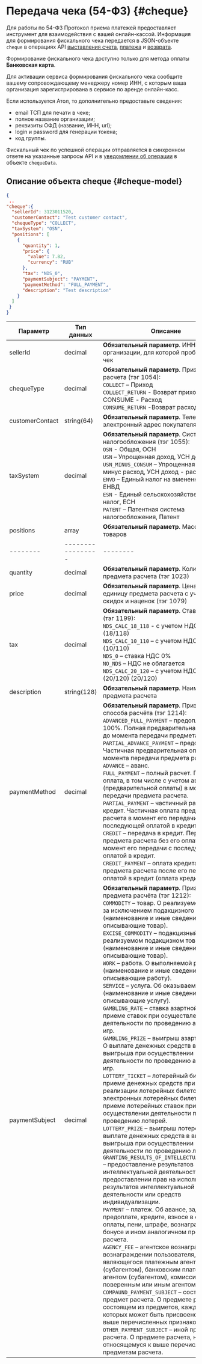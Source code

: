 # Передача чека (54-ФЗ) {#cheque}

Для работы по 54-ФЗ Протокол приема платежей предоставляет инструмент для взаимодействия с вашей онлайн-кассой. Информация для формирования фискального чека передается в JSON-объекте `cheque` в операциях API [выставления счета](#invoice_put), [платежа](#payments) и [возврата](#refund-api).

<aside class="notice">
Формирование фискального чека доступно только для метода оплаты <b>Банковская карта</b>.
</aside>

Для активации сервиса формирования фискального чека сообщите вашему сопровождающему менеджеру номер ИНН, с которым ваша организация зарегистрирована в сервисе по аренде онлайн-касс.

Если используется Атол, то дополнительно предоставьте сведения:

* email ТСП для печати в чеке;
* полное название организации;
* реквизиты ОФД (название, ИНН, url);
* login и password для генерации токена;
* код группы.

Фискальный чек по успешной операции отправляется в синхронном ответе на указанные запросы API и в [уведомлении об операции](#callback) в объекте `chequeData`.

## Описание объекта cheque {#cheque-model}

~~~json
{
 .. 
"cheque":{
  "sellerId": 3123011520,
  "customerContact": "Test customer contact",
  "chequeType": "COLLECT",
  "taxSystem": "OSN",
  "positions": [
    {
      "quantity": 1,
      "price": {
        "value": 7.82,
        "currency": "RUB"
      },
      "tax": "NDS_0",
      "paymentSubject": "PAYMENT",
      "paymentMethod": "FULL_PAYMENT",
      "description": "Test description"
    }
  ]
 }
}
~~~

Параметр|Тип данных|Описание
--------|----------|--------
sellerId|decimal|**Обязательный параметр**. ИНН организации, для которой пробивается чек
chequeType|decimal|**Обязательный параметр**. Признак расчета (тэг 1054):<br> `COLLECT` – Приход <br> `COLLECT_RETURN` - Возврат прихода <br> CONSUME - Расход <br> `CONSUME_RETURN` -Возврат расхода
customerContact|string(64)|**Обязательный параметр**. Телефон или электронный адрес покупателя (тэг 1008)
taxSystem|decimal|**Обязательный параметр**. Система налогообложения (тэг 1055):<br> `OSN` - Общая, ОСН <br>`USN` – Упрощенная доход, УСН доход <br>`USN_MINUS_CONSUM`  – Упрощенная доход минус расход, УСН доход - расход <br>`ENVD` – Единый налог на вмененный доход, ЕНВД <br>`ESN` - Единый сельскохозяйственный налог, ЕСН <br>`PATENT` – Патентная система налогообложения, Патент
positions|array|**Обязательный параметр**. Массив товаров
--------|-----------------|--------
quantity|decimal|**Обязательный параметр**. Количество предмета расчета (тэг 1023)
price|decimal|**Обязательный параметр**. Цена за единицу предмета расчета с учетом скидок и наценок (тэг 1079)
tax|decimal|**Обязательный параметр**. Ставка НДС (тэг 1199):<br>`NDS_CALC_18_118` - с учетом НДС 18% (18/118) <br>`NDS_CALC_10_110` – с учетом НДС 10% (10/110) <br>`NDS_0` – ставка НДС 0% <br>`NO_NDS` – НДС не облагается<br>`NDS_CALC_20_120` – с учетом НДС 20% (20/120) (20/120)
description|string(128)|**Обязательный параметр**. Наименование предмета расчета
paymentMethod|decimal|**Обязательный параметр**. Признак способа расчёта (тэг 1214):<br>`ADVANCED_FULL_PAYMENT` – предоплата 100%. Полная предварительная оплата до момента передачи предмета расчета.<br>`PARTIAL_ADVANCE_PAYMENT`  – предоплата. Частичная предварительная оплата до момента передачи предмета расчета.<br>`ADVANCE` – аванс.<br>`FULL_PAYMENT` – полный расчет. Полная оплата, в том числе с учетом аванса (предварительной оплаты) в момент передачи предмета расчета.<br>`PARTIAL_PAYMENT` – частичный расчет и кредит. Частичная оплата предмета расчета в момент его передачи с последующей оплатой в кредит.<br>`CREDIT`  – передача в кредит. Передача предмета расчета без его оплаты в момент его передачи с последующей оплатой в кредит.<br>`CREDIT_PAYMENT` – оплата кредита. Оплата предмета расчета после его передачи с оплатой в кредит (оплата кредита).
paymentSubject|decimal|**Обязательный параметр**. Признак предмета расчёта (тэг 1212):<br>`COMMODITY` – товар. О реализуемом товаре, за исключением подакцизного товара (наименование и иные сведения, описывающие товар).<br>`EXCISE_COMMODITY` – подакцизный товар. О реализуемом подакцизном товаре (наименование и иные сведения, описывающие товар).<br>`WORK` – работа. О выполняемой работе (наименование и иные сведения, описывающие работу).<br>`SERVICE` – услуга. Об оказываемой услуге (наименование и иные сведения, описывающие услугу).<br>`GAMBLING_RATE` – ставка азартной игры. О приеме ставок при осуществлении деятельности по проведению азартных игр.<br>`GAMBLING_PRIZE` – выигрыш азартной игры. О выплате денежных средств в виде выигрыша при осуществлении деятельности по проведению азартных игр.<br>`LOTTERY_TICKET` – лотерейный билет. О приеме денежных средств при реализации лотерейных билетов, электронных лотерейных билетов, приеме лотерейных ставок при осуществлении деятельности по проведению лотерей.<br>`LOTTERY_PRIZE` – выигрыш лотереи. О выплате денежных средств в виде выигрыша при осуществлении деятельности по проведению лотерей. <br>`GRANTING_RESULTS_OF_INTELLECTUAL_ACTIVITY` – предоставление результатов интеллектуальной деятельности. О предоставлении прав на использование результатов интеллектуальной деятельности или средств индивидуализации.<br>`PAYMENT` – платеж. Об авансе, задатке, предоплате, кредите, взносе в счет оплаты, пени, штрафе, вознаграждении, бонусе и ином аналогичном предмете расчета.<br>`AGENCY_FEE` – агентское вознаграждение. О вознаграждении пользователя, являющегося платежным агентом (субагентом), банковским платежным агентом (субагентом), комиссионером, поверенным или иным агентом.<br>`COMPAUND_PAYMENT_SUBJECT` – составной предмет расчета. О предмете расчета, состоящем из предметов, каждому из которых может быть присвоено значение выше перечисленных признаков.<br>`OTHER_PAYMENT_SUBJECT` – иной предмет расчета. О предмете расчета, не относящемуся к выше перечисленным предметам расчета.
